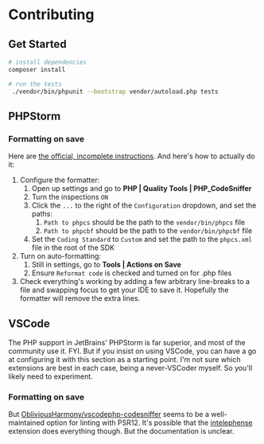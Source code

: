# Contributing

## Get Started

```bash
# install dependencies
composer install

# run the tests
 ./vendor/bin/phpunit --bootstrap vendor/autoload.php tests
```

## PHPStorm

### Formatting on save

Here are [the official, incomplete instructions](https://www.jetbrains.com/help/phpstorm/reformat-and-rearrange-code.html#reformat-on-save).
And here's how to actually do it:

1. Configure the formatter:
   1. Open up settings and go to **PHP | Quality Tools | PHP_CodeSniffer**
   2. Turn the inspections `ON`
   3. Click the `...` to the right of the `Configuration` dropdown, and set the paths:
      1. `Path to phpcs` should be the path to the `vendor/bin/phpcs` file
      2. `Path to phpcbf` should be the path to the `vendor/bin/phpcbf` file
   4. Set the `Coding Standard` to `Custom` and set the path to the `phpcs.xml` file in the root of the SDK
2. Turn on auto-formatting:
   1. Still in settings, go to **Tools | Actions on Save**
   2. Ensure `Reformat code` is checked and turned on for .php files
3. Check everything's working by adding a few arbitrary line-breaks to a file and swapping focus to get your IDE to save it. Hopefully the formatter will remove the extra lines.

## VSCode

The PHP support in JetBrains' PHPStorm is far superior, and most of the community use it. FYI.
But if you insist on using VSCode, you can have a go at configuring it with this section as a starting point.
I'm not sure which extensions are best in each case, being a never-VSCoder myself. So you'll likely need to experiment.

### Formatting on save

But [ObliviousHarmony/vscodephp-codesniffer](https://github.com/ObliviousHarmony/vscode-php-codesniffer) seems to be a well-maintained option for linting with PSR12.
It's possible that the [intelephense](https://marketplace.visualstudio.com/items?itemName=bmewburn.vscode-intelephense-client) extension does everything though. But the documentation is unclear.
